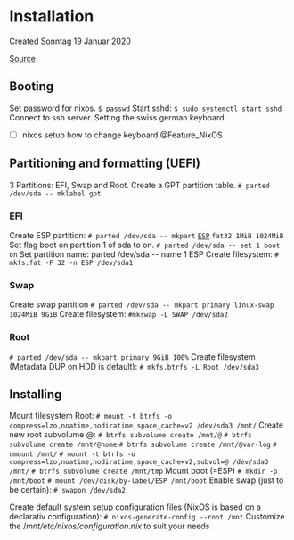 # Installation
Created Sonntag 19 Januar 2020

[Source](https://nixos.org/nixos/manual/index.html)

Booting
-------
Set password for nixos.
``$ passwd``
Start sshd:
``$ sudo systemctl start sshd``
Connect to ssh server. 
Setting the swiss german keyboard.   

* ☐ nixos setup how to change keyboard @Feature_NixOS


Partitioning and formatting (UEFI)
----------------------------------
3 Partitions: EFI, Swap and Root.
Create a GPT partition table.
``# parted /dev/sda -- mklabel gpt``

### EFI
Create ESP partition:
``# parted /dev/sda -- mkpart`` [``ESP``](../../Glossary/EFI/ESP.md) ``fat32 1MiB 1024MiB``
Set flag boot on partition 1 of sda to on.
``# parted /dev/sda -- set 1 boot on``
Set partition name:
parted /dev/sda -- name 1 ESP
Create filesystem:
``# mkfs.fat -F 32 -n ESP /dev/sda1``

### Swap
Create swap partition
``# parted /dev/sda -- mkpart primary linux-swap 1024MiB 9GiB``
Create filesystem:
``#mkswap -L SWAP /dev/sda2``

### Root
``# parted /dev/sda -- mkpart primary 9GiB 100%``
Create filesystem (Metadata DUP on HDD is default):
``# mkfs.btrfs -L Root /dev/sda3``

Installing
----------
Mount filesystem Root:
``# mount -t btrfs -o compress=lzo,noatime,nodiratime,space_cache=v2 /dev/sda3 /mnt/``
Create new root subvolume @:
``# btrfs subvolume create /mnt/@``
``# btrfs subvolume create /mnt/@home``
``# btrfs subvolume create /mnt/@var-log``
``# umount /mnt/``
``# mount -t btrfs -o compress=lzo,noatime,nodiratime,space_cache=v2,subvol=@ /dev/sda3 /mnt/``
``# btrfs subvolume create /mnt/tmp``
Mount boot (=ESP)
``# mkdir -p /mnt/boot``
``# mount /dev/disk/by-label/ESP /mnt/boot``
Enable swap (just to be certain):
``# swapon /dev/sda2``

Create default system setup configuration files (NixOS is based on a declarativ configuration):
``# nixos-generate-config --root /mnt``
Customize the /*mnt/etc/nixos/configuration.nix* to suit your needs
```ini

```

